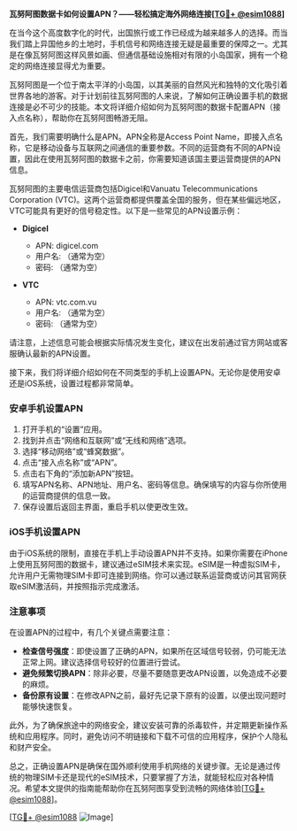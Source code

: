 **瓦努阿图数据卡如何设置APN？——轻松搞定海外网络连接[[TG💪+ @esim1088](https://t.me/s/esim1088)]**

在当今这个高度数字化的时代，出国旅行或工作已经成为越来越多人的选择。而当我们踏上异国他乡的土地时，手机信号和网络连接无疑是最重要的保障之一。尤其是在像瓦努阿图这样风景如画、但通信基础设施相对有限的小岛国家，拥有一个稳定的网络连接显得尤为重要。

瓦努阿图是一个位于南太平洋的小岛国，以其美丽的自然风光和独特的文化吸引着世界各地的游客。对于计划前往瓦努阿图的人来说，了解如何正确设置手机的数据连接是必不可少的技能。本文将详细介绍如何为瓦努阿图的数据卡配置APN（接入点名称），帮助你在瓦努阿图畅游无阻。

首先，我们需要明确什么是APN。APN全称是Access Point Name，即接入点名称，它是移动设备与互联网之间通信的重要参数。不同的运营商有不同的APN设置，因此在使用瓦努阿图的数据卡之前，你需要知道该国主要运营商提供的APN信息。

瓦努阿图的主要电信运营商包括Digicel和Vanuatu Telecommunications Corporation (VTC)。这两个运营商都提供覆盖全国的服务，但在某些偏远地区，VTC可能具有更好的信号稳定性。以下是一些常见的APN设置示例：

- **Digicel**
  - APN: digicel.com
  - 用户名: （通常为空）
  - 密码: （通常为空）

- **VTC**
  - APN: vtc.com.vu
  - 用户名: （通常为空）
  - 密码: （通常为空）

请注意，上述信息可能会根据实际情况发生变化，建议在出发前通过官方网站或客服确认最新的APN设置。

接下来，我们将详细介绍如何在不同类型的手机上设置APN。无论你是使用安卓还是iOS系统，设置过程都非常简单。

### 安卓手机设置APN

1. 打开手机的“设置”应用。
2. 找到并点击“网络和互联网”或“无线和网络”选项。
3. 选择“移动网络”或“蜂窝数据”。
4. 点击“接入点名称”或“APN”。
5. 点击右下角的“添加新APN”按钮。
6. 填写APN名称、APN地址、用户名、密码等信息。确保填写的内容与你所使用的运营商提供的信息一致。
7. 保存设置后返回主界面，重启手机以使更改生效。

### iOS手机设置APN

由于iOS系统的限制，直接在手机上手动设置APN并不支持。如果你需要在iPhone上使用瓦努阿图的数据卡，建议通过eSIM技术来实现。eSIM是一种虚拟SIM卡，允许用户无需物理SIM卡即可连接到网络。你可以通过联系运营商或访问其官网获取eSIM激活码，并按照指示完成激活。

### 注意事项

在设置APN的过程中，有几个关键点需要注意：

- **检查信号强度**：即使设置了正确的APN，如果所在区域信号较弱，仍可能无法正常上网。建议选择信号较好的位置进行尝试。
- **避免频繁切换APN**：除非必要，尽量不要随意更改APN设置，以免造成不必要的麻烦。
- **备份原有设置**：在修改APN之前，最好先记录下原有的设置，以便出现问题时能够快速恢复。

此外，为了确保旅途中的网络安全，建议安装可靠的杀毒软件，并定期更新操作系统和应用程序。同时，避免访问不明链接和下载不可信的应用程序，保护个人隐私和财产安全。

总之，正确设置APN是确保在国外顺利使用手机网络的关键步骤。无论是通过传统的物理SIM卡还是现代的eSIM技术，只要掌握了方法，就能轻松应对各种情况。希望本文提供的指南能帮助你在瓦努阿图享受到流畅的网络体验[[TG💪+ @esim1088](https://t.me/s/esim1088)]。

[[TG💪+ @esim1088](https://t.me/s/esim1088) ![Image](https://i.postimg.cc/4NQfJmqS/Snipaste-2025-05-13-00-14-12.png)]